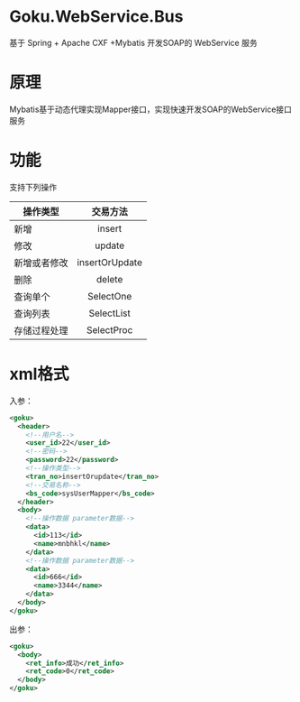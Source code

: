 # Goku.WebService.Bus
基于 Spring +  Apache CXF +Mybatis 开发SOAP的 WebService 服务

# 原理
Mybatis基于动态代理实现Mapper接口，实现快速开发SOAP的WebService接口服务

# 功能
支持下列操作

| 操作类型|交易方法| 
| ------------- |:-------------:| 
|新增|insert|
|修改|update|  
|新增或者修改|insertOrUpdate|  
|删除|delete|  
|查询单个|SelectOne|  
|查询列表|SelectList|  
|存储过程处理|SelectProc|  

# xml格式

入参：
```xml
<goku> 
  <header> 
    <!--用户名-->
    <user_id>22</user_id>  
    <!--密码-->
    <password>22</password>  
    <!--操作类型-->
    <tran_no>insertOrupdate</tran_no>  
    <!--交易名称-->
    <bs_code>sysUserMapper</bs_code> 
  </header>  
  <body> 
    <!--操作数据 parameter数据-->
    <data> 
      <id>113</id>  
      <name>mnbhkl</name> 
    </data>  
    <!--操作数据 parameter数据-->
    <data> 
      <id>666</id>  
      <name>3344</name> 
    </data> 
  </body> 
</goku>

```

出参：
```xml
<goku>
  <body>
    <ret_info>成功</ret_info>
    <ret_code>0</ret_code>
  </body>
</goku>

```
